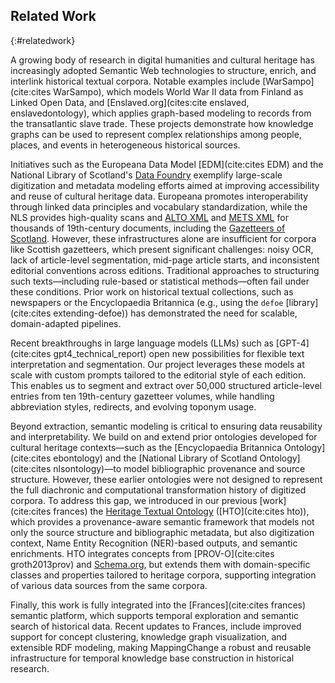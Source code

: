 ## Related Work
{:#relatedwork}

A growing body of research in digital humanities and cultural heritage has increasingly adopted Semantic Web technologies to structure, enrich, and interlink historical textual corpora. Notable examples include [WarSampo](cite:cites WarSampo), which models World War II data from Finland as Linked Open Data, and [Enslaved.org](cites:cite enslaved, enslavedontology), which applies graph-based modeling to records from the transatlantic slave trade. These projects demonstrate how knowledge graphs can be used to represent complex relationships among people, places, and events in heterogeneous historical sources.

Initiatives such as the Europeana Data Model [EDM](cite:cites EDM) and the National Library of Scotland's [Data Foundry](https://data.nls.uk/data/digitised-collections/) exemplify large-scale digitization and metadata modeling efforts aimed at improving accessibility and reuse of cultural heritage data. Europeana promotes interoperability through linked data principles and vocabulary standardization, while the NLS provides high-quality scans and [ALTO XML](https://www.google.com/search?client=safari&rls=en&q=ALTO+XML&ie=UTF-8&oe=UTF-8) and [METS XML](https://www.loc.gov/standards/mets/) for thousands of 19th-century documents, including the [Gazetteers of Scotland](https://data.nls.uk/data/digitised-collections/gazetteers-of-scotland/). However, these infrastructures alone are insufficient for corpora like Scottish gazetteers, which present significant challenges: noisy OCR, lack of article-level segmentation, mid-page article starts, and inconsistent editorial conventions across editions. Traditional approaches to structuring such texts—including rule-based or statistical methods—often fail under these conditions. Prior work on historical textual collections, such as newspapers or the Encyclopaedia Britannica (e.g., using the `defoe` [library](cite:cites extending-defoe)) has demonstrated the need for scalable, domain-adapted pipelines.

Recent breakthroughs in large language models (LLMs) such as [GPT-4](cite:cites gpt4_technical_report) open new possibilities for flexible text interpretation and segmentation. Our project leverages these models at scale with custom prompts tailored to the editorial style of each edition. This enables us to segment and extract over 50,000 structured article-level entries from ten 19th-century gazetteer volumes, while handling abbreviation styles, redirects, and evolving toponym usage.

Beyond extraction, semantic modeling is critical to ensuring data reusability and interpretability. We build on and extend prior ontologies developed for cultural heritage contexts—such as the [Encyclopaedia Britannica Ontology](cite:cites ebontology) and the [National Library of Scotland Ontology](cite:cites nlsontology)—to model bibliographic provenance and source structure. However, these earlier ontologies were not designed to represent the full diachronic and computational transformation history of digitized corpora. To address this gap, we introduced in our previous [work](cite:cites frances) the [Heritage Textual Ontology](https://w3id.org/hto) ([HTO](cite:cites hto)), which provides a provenance-aware semantic framework that models not only the source structure and bibliographic metadata, but also digitization context, Name Entity Recognition (NER)-based outputs, and semantic enrichments. HTO integrates concepts from [PROV-O](cite:cites groth2013prov) and [Schema.org](https://schema.org), but extends them with domain-specific classes and properties tailored to heritage corpora, supporting integration of various data sources from the same corpora.

Finally, this work is fully integrated into the [Frances](cite:cites frances) semantic platform, which supports temporal exploration and semantic search of historical data. Recent updates to Frances, include improved support for concept clustering, knowledge graph visualization, and extensible RDF modeling, making MappingChange a robust and reusable infrastructure for temporal knowledge base construction in historical research.


